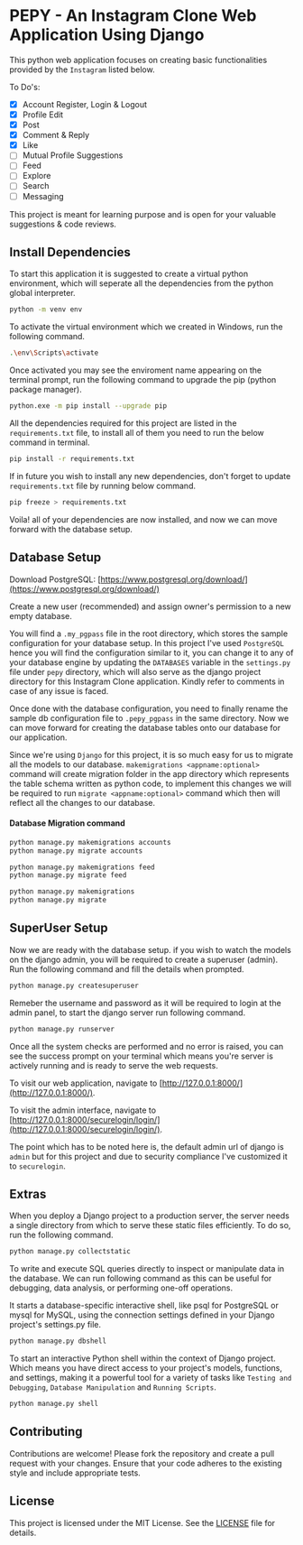# PEPY - An Instagram Clone Web Application Using Django

This python web application focuses on creating basic functionalities provided by the `Instagram` listed below. 

To Do's:
- [x] Account Register, Login & Logout
- [x] Profile Edit
- [x] Post
- [x] Comment & Reply
- [x] Like
- [ ] Mutual Profile Suggestions
- [ ] Feed
- [ ] Explore
- [ ] Search
- [ ] Messaging

This project is meant for learning purpose and is open for your valuable suggestions & code reviews.


## Install Dependencies
To start this application it is suggested to create a virtual python environment, which will seperate all the dependencies from the python global interpreter.

```bash
python -m venv env
```

To activate the virtual environment which we created in Windows, run the following command.

```bash
.\env\Scripts\activate
```

Once activated you may see the enviroment name appearing on the terminal prompt, run the following command to upgrade the pip (python package manager).

```bash
python.exe -m pip install --upgrade pip
```

All the dependencies required for this project are listed in the `requirements.txt` file, to install all of them you need to run the below command in terminal.

```bash
pip install -r requirements.txt
```

If in future you wish to install any new dependencies, don't forget to update `requirements.txt` file by running below command.

```bash
pip freeze > requirements.txt
```

Voila! all of your dependencies are now installed, and now we can move forward with the database setup.

## Database Setup

Download PostgreSQL: [https://www.postgresql.org/download/](https://www.postgresql.org/download/)

Create a new user (recommended) and assign owner's permission to a new empty database.

You will find a `.my_pgpass` file in the root directory, which stores the sample configuration for your database setup. In this project I've used `PostgreSQL` hence you will find the configuration similar to it, you can change it to any of your database engine by updating the `DATABASES` variable in the `settings.py` file under `pepy` directory, which will also serve as the django project directory for this Instagram Clone application. Kindly refer to comments in case of any issue is faced.

Once done with the database configuration, you need to finally rename the sample db configuration file to `.pepy_pgpass` in the same directory. Now we can move forward for creating the database tables onto our database for our application.

Since we're using `Django` for this project, it is so much easy for us to migrate all the models to our database. `makemigrations <appname:optional>` command will create migration folder in the app directory which represents the table schema written as python code, to implement this changes we will be required to run `migrate <appname:optional>` command which then will reflect all the changes to our database.

#### Database Migration command
```bash
python manage.py makemigrations accounts
python manage.py migrate accounts

python manage.py makemigrations feed
python manage.py migrate feed

python manage.py makemigrations
python manage.py migrate
```

## SuperUser Setup

Now we are ready with the database setup. if you wish to watch the models on the django admin, you will be required to create a superuser (admin). Run the following command and fill the details when prompted.

```bash
python manage.py createsuperuser
```

Remeber the username and password as it will be required to login at the admin panel, to start the django server run following command.

```bash
python manage.py runserver
```

Once all the system checks are performed and no error is raised, you can see the success prompt on your terminal which means you're server is actively running and is ready to serve the web requests.

To visit our web application, navigate to [http://127.0.0.1:8000/](http://127.0.0.1:8000/).

To visit the admin interface, navigate to [http://127.0.0.1:8000/securelogin/login/](http://127.0.0.1:8000/securelogin/login/).

The point which has to be noted here is, the default admin url of django is `admin` but for this project and due to security compliance I've customized it to `securelogin`.

## Extras

When you deploy a Django project to a production server, the server needs a single directory from which to serve these static files efficiently. To do so, run the following command.

```bash
python manage.py collectstatic
```

To write and execute SQL queries directly to inspect or manipulate data in the database. We can run following command as this can be useful for debugging, data analysis, or performing one-off operations.

It starts a database-specific interactive shell, like psql for PostgreSQL or mysql for MySQL, using the connection settings defined in your Django project's settings.py file.

```bash
python manage.py dbshell
```

To start an interactive Python shell within the context of Django project. Which means you have direct access to your project's models, functions, and settings, making it a powerful tool for a variety of tasks like `Testing and Debugging`, `Database Manipulation` and `Running Scripts`.

```bash
python manage.py shell
```

## Contributing

Contributions are welcome! Please fork the repository and create a pull request with your changes. Ensure that your code adheres to the existing style and include appropriate tests.

## License

This project is licensed under the MIT License. See the [LICENSE](LICENSE) file for details.
